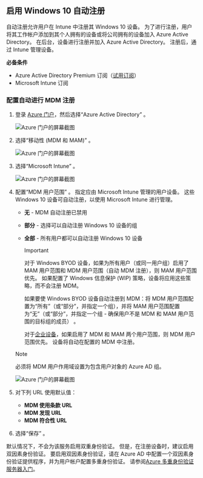 ## <a name="enable-windows-10-automatic-enrollment"></a>启用 Windows 10 自动注册

自动注册允许用户在 Intune 中注册其 Windows 10 设备。 为了进行注册，用户将其工作帐户添加到其个人拥有的设备或将公司拥有的设备加入 Azure Active Directory。 在后台，设备进行注册并加入 Azure Active Directory。 注册后，通过 Intune 管理设备。

**必备条件**

- Azure Active Directory Premium 订阅（[试用订阅](https://go.microsoft.com/fwlink/?LinkID=816845)）
- Microsoft Intune 订阅

### <a name="configure-automatic-mdm-enrollment"></a>配置自动进行 MDM 注册

1. 登录 [Azure 门户](https://portal.azure.com)，然后选择“Azure Active Directory”  。

   ![Azure 门户的屏幕截图](../enrollment/media/windows-enroll/auto-enroll-azure-main.png)

2. 选择“移动性 (MDM 和 MAM)”  。

   ![Azure 门户的屏幕截图](../enrollment/media/windows-enroll/auto-enroll-mdm.png)

3. 选择“Microsoft Intune”  。

   ![Azure 门户的屏幕截图](../enrollment/media/windows-enroll/auto-enroll-intune.png)

4. 配置“MDM 用户范围”  。 指定应由 Microsoft Intune 管理的用户设备。 这些 Windows 10 设备可自动注册，以使用 Microsoft Intune 进行管理。

   - **无** - MDM 自动注册已禁用
   - **部分** - 选择可以自动注册 Windows 10 设备的组 
   - **全部** - 所有用户都可以自动注册 Windows 10 设备

      > [!IMPORTANT]
      > 对于 Windows BYOD 设备，如果为所有用户（或同一用户组）启用了 MAM 用户范围和 MDM 用户范围（自动 MDM 注册），则 MAM 用户范围优先。 如果配置了 Windows 信息保护 (WIP) 策略，设备将应用这些策略，而不会注册 MDM。
      >
      > 如果要使 Windows BYOD 设备自动注册到 MDM：将 MDM 用户范围配置为“所有”（或“部分”，并指定一个组），并将 MAM 用户范围配置为“无”（或“部分”，并指定一个组 - 确保用户不是 MDM 和 MAM 用户范围的目标组的成员）     。
      >
      >对于[企业设备](../enrollment/enrollment-restrictions-set.md#blocking-personal-windows-devices)，如果启用了 MDM 和 MAM 两个用户范围，则 MDM 用户范围优先。 设备将自动在配置的 MDM 中注册。

   > [!NOTE]
   > 必须将 MDM 用户作用域设置为包含用户对象的 Azure AD 组。

   ![Azure 门户的屏幕截图](../enrollment/media/windows-enroll/auto-enroll-scope.png)

5. 对下列 URL 使用默认值：
    - **MDM 使用条款 URL**
    - **MDM 发现 URL**
    - **MDM 符合性 URL**

6. 选择“保存”  。

默认情况下，不会为该服务启用双重身份验证。 但是，在注册设备时，建议启用双因素身份验证。 要启用双因素身份验证，请在 Azure AD 中配置一个双因素身份验证提供程序，并为用户帐户配置多重身份验证。 请参阅[Azure 多重身份验证服务器入门](https://docs.microsoft.com/azure/multi-factor-authentication/multi-factor-authentication-get-started-cloud)。
